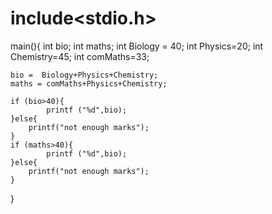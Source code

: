 # include<stdio.h>
main(){
	int bio;
	int maths;
	int Biology = 40;
	int Physics=20;
	int Chemistry=45;
	int comMaths=33;
	
	bio =  Biology+Physics+Chemistry;
	maths = comMaths+Physics+Chemistry;
	
	if (bio>40){
		 	printf ("%d",bio);
	}else{
		printf("not enough marks");
	}
	if (maths>40){
		 	printf ("%d",bio);
	}else{
		printf("not enough marks");
	}
} 
